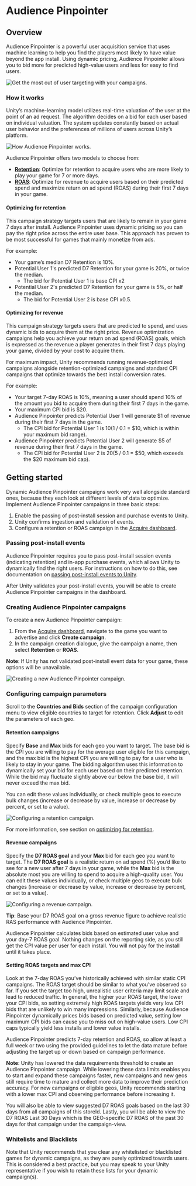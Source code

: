 # Audience Pinpointer  
## Overview
Audience Pinpointer is a powerful user acquisition service that uses machine learning to help you find the players most likely to have value beyond the app install. Using dynamic pricing, Audience Pinpointer allows you to bid more for predicted high-value users and less for easy to find users.

![Get the most out of user targeting with your campaigns.](images/APP.png)

### How it works
Unity’s machine-learning model utilizes real-time valuation of the user at the point of an ad request. The algorithm decides on a bid for each user based on individual valuation. The system updates constantly based on actual user behavior and the preferences of millions of users across Unity’s platform.

![How Audience Pinpointer works.](images/APPmodel.png)

Audience Pinpointer offers two models to choose from:

* [**Retention**](#optimizing-for-retention): Optimize for retention to acquire users who are more likely to play your game for 7 or more days.
* [**ROAS**](#optimizing-for-revenue): Optimize for revenue to acquire users based on their predicted spend and maximize return on ad spend (ROAS) during their first 7 days in your game.

#### Optimizing for retention
This campaign strategy targets users that are likely to remain in your game 7 days after install. Audience Pinpointer uses dynamic pricing so you can pay the right price across the entire user base. This approach has proven to be most successful for games that mainly monetize from ads.

For example:

* Your game’s median D7 Retention is 10%.
* Potential User 1's predicted D7 Retention for your game is 20%, or twice the median.
    * The bid for Potential User 1 is base CPI x2
* Potential User 2's predicted D7 Retention for your game is 5%, or half the median.
    * The bid for Potential User 2 is base CPI x0.5.

#### Optimizing for revenue
This campaign strategy targets users that are predicted to spend, and uses dynamic bids to acquire them at the right price. Revenue optimization campaigns help you achieve your return on ad spend (ROAS) goals, which is expressed as the revenue a player generates in their first 7 days playing your game, divided by your cost to acquire them.

For maximum impact, Unity recommends running revenue-optimized campaigns alongside retention-optimized campaigns and standard CPI campaigns that optimize towards the best install conversion rates.

For example:

* Your target 7-day ROAS is 10%, meaning a user should spend 10% of the amount you bid to acquire them during their first 7 days in the game.
* Your maximum CPI bid is $20.
* Audience Pinpointer predicts Potential User 1 will generate $1 of revenue during their first 7 days in the game. 
    * The CPI bid for Potential User 1 is $10 ($1 / 0.1 = $10, which is within your maximum bid range).
* Audience Pinpointer predicts Potential User 2 will generate $5 of revenue during their first 7 days in the game.
    * The CPI bid for Potential User 2 is $20 ($5 / 0.1 = $50, which exceeds the $20 maximum bid cap).

## Getting started
Dynamic Audience Pinpointer campaigns work very well alongside standard ones, because they each look at different levels of data to optimize. Implement Audience Pinpointer campaigns in three basic steps:

1. Enable the passing of post-install session and purchase events to Unity.
2. Unity confirms ingestion and validation of events.
3. Configure a retention or ROAS campaign in the [Acquire dashboard](https://acquire.dashboard.unity3d.com/).

### Passing post-install events
Audience Pinpointer requires you to pass post-install session events (indicating retention) and in-app purchase events, which allows Unity to dynamically find the right users. For instructions on how to do this, see documentation on [passing post-install events to Unity](AdvertisingOptimizationAudiencePinpointer.md#required-audience-pinpointer-event-parameters).

After Unity validates your post-install events, you will be able to create Audience Pinpointer campaigns in the dashboard.

### Creating Audience Pinpointer campaigns
To create a new Audience Pinpointer campaign:

1. From the [Acquire dashboard](https://acquire.dashboard.unity3d.com/), navigate to the game you want to advertise and click **Create campaign**.
2. In the campaign creation dialogue, give the campaign a name, then select **Retention** or **ROAS**.

**Note**: If Unity has not validated post-install event data for your game, these options will be unavailable.

![Creating a new Audience Pinpointer campaign.](images/CreateAPPCampaign.png)

### Configuring campaign parameters
Scroll to the **Countries and Bids** section of the campaign configuration menu to view eligible countries to target for retention. Click **Adjust** to edit the parameters of each geo. 

#### Retention campaigns
Specify **Base** and **Max** bids for each geo you want to target. The base bid is the CPI you are willing to pay for the average user eligible for this campaign, and the max bid is the highest CPI you are willing to pay for a user who is likely to stay in your game. The bidding algorithm uses this information to dynamically set your bid for each user based on their predicted retention. While the bid may fluctuate slightly above our below the base bid, it will never exceed the max bid. 

You can edit these values individually, or check multiple geos to execute bulk changes (increase or decrease by value, increase or decrease by percent, or set to a value).

![Configuring a retention campaign.](images/APPRetentionCampaign.png)

For more information, see section on [optimizing for retention](#optimizing-for-retention). 

#### Revenue campaigns
Specify the **D7 ROAS goal** and your **Max** bid for each geo you want to target. The **D7 ROAS goal** is a realistic return on ad spend (%) you’d like to see for a new user after 7 days in your game, while the **Max** bid is the absolute most you are willing to spend to acquire a high-quality user. You can edit these values individually, or check multiple geos to execute bulk changes (increase or decrease by value, increase or decrease by percent, or set to a value).

![Configuring a revenue campaign.](images/APPRevenueCampaign.png)

**Tip**: Base your D7 ROAS goal on a gross revenue figure to achieve realistic RAS performance with Audience Pinpointer. 

Audience Pinpointer calculates bids based on estimated user value and your day-7 ROAS goal. Nothing changes on the reporting side, as you still get the CPI value per user for each install. You will not pay for the install until it takes place. 

#### Setting ROAS targets and max CPI
Look at the 7-day ROAS you’ve historically achieved with similar static CPI campaigns. The ROAS target should be similar to what you’ve observed so far. If you set the target too high, unrealistic user criteria may limit scale and lead to reduced traffic. In general, the higher your ROAS target, the lower your CPI bids, so setting extremely high ROAS targets yields very low CPI bids that are unlikely to win many impressions. Similarly, because Audience Pinpointer dynamically prices bids based on predicted value, setting low maximum CPI bids can cause you to miss out on high-value users. Low CPI caps typically yield less installs and lower value installs.

Audience Pinpointer predicts 7-day retention and ROAS, so allow at least a full week or two using the provided guidelines to let the data mature before adjusting the target up or down based on campaign performance.

**Note**: Unity has lowered the data requirements threshold to create an Audience Pinpointer campaign. While lowering these data limits enables you to start and expand these campaigns faster, new campaigns and new geos still require time to mature and collect more data to improve their prediction accuracy. For new campaigns or eligible geos, Unity recommends starting with a lower max CPI and observing performance before increasing it.

You will also be able to view suggested D7 ROAS goals based on the last 30 days from all campaigns of this storeId. Lastly, you will be able to view the D7 ROAS Last 30 Days which is the GEO-specific D7 ROAS of the past 30 days for that campaign under the campaign-view.

### Whitelists and Blacklists
Note that Unity recommends that you clear any whitelisted or blacklisted games for dynamic campaigns, as they are purely optimized towards users. This is considered a best practice, but you may speak to your Unity representative if you wish to retain these lists for your dynamic campaign(s).
